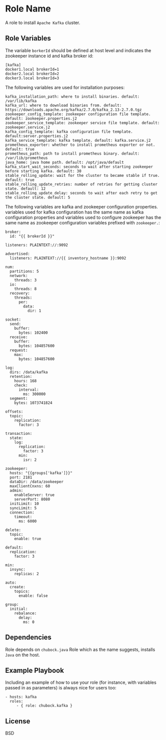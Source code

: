Role Name
=========

A role to install `Apache Kafka` cluster.

Role Variables
--------------

The variable `borkerId` should be defined at host level and indicates the zookeeper instance id and kafka broker id:

    [kafka]
    docker1.local brokerId=1
    docker2.local brokerId=2
    docker3.local brokerId=3

The following variables are used for installation purposes:

    kafka_installation_path: where to install binaries. default: /var/lib/kafka
    kafka_url: where to download binaries from. default: https://downloads.apache.org/kafka/2.7.0/kafka_2.13-2.7.0.tgz
    zookeeper_config_template: zookeeper configuration file template. default: zookeeper.properties.j2
    zookeeper_service_template: zookeeper service file template. default: zookeeper.service.j2
    kafka_config_template: kafka configuration file template. default:server.properties.j2
    kafka_service_template: kafka template. default: kafka.service.j2
    prometheus_exporter: whether to install prometheus exporter or not. default: true
    prometheus_path: path to install prometheus binary. default: /var/lib/prometheus
    java_home: java home path. default: /opt/java/default
    kafka_start_wait_seconds: seconds to wait after starting zookeeper before starting kafka. default: 30
    stable_rolling_update: wait for the cluster to became stable if true. default: true
    stable_rolling_update_retries: number of retries for getting cluster state. default: 12
    stable_rolling_update_delay: seconds to wait after each retry to get the cluster state. default: 5

The following variables are kafka and zookeeper configuration properties. variables used for kafka configuration has the same name as kafka configuration properties and variables used to configure zookeeper has the same name as zookeeper configuration variables prefixed with `zookeeper.`:

    broker:
      id: "{{ brokerId }}"
    
    listeners: PLAINTEXT://:9092
    
    advertised:
      listeners: PLAINTEXT://{{ inventory_hostname }}:9092
    
    num:
      partitions: 5
      network:
        threads: 3
      io:
        threads: 8
      recovery:
        threads:
          per:
            data:
              dir: 1
    
    socket:
      send:
        buffer:
          bytes: 102400
      receive:
        buffer:
          bytes: 104857600
      request:
        max:
          bytes: 104857600
    
    log:
      dirs: /data/kafka
      retention:
        hours: 168
        check:
          interval:
            ms: 300000
      segment:
        bytes: 1073741824
    
    offsets:
      topic:
        replication:
          factor: 3
    
    transaction:
      state:
        log:
          replication:
            factor: 3
          min:
            isr: 2
    
    zookeeper:
      hosts: "{{groups['kafka']}}"
      port: 2181
      dataDir: /data/zookeeper
      maxClientCnxns: 60
      admin:
        enableServer: true
        serverPort: 8080
      initLimit: 10
      syncLimit: 5
      connection:
        timeout:
          ms: 6000
    
    delete:
      topic:
        enable: true
    
    default:
      replication:
        factor: 3
    
    min:
      insync:
        replicas: 2
    
    auto:
      create:
        topics:
          enable: false
    
    group:
      initial:
        rebalance:
          delay:
            ms: 0
    
Dependencies
------------

Role depends on `chubock.java` Role which as the name suggests, installs `Java` on the host.

Example Playbook
----------------

Including an example of how to use your role (for instance, with variables passed in as parameters) is always nice for users too:

    - hosts: kafka
      roles:
         - { role: chubock.kafka }

License
-------

BSD
